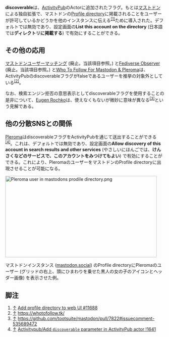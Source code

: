 <div>

**discoverable**は、[ActivityPub](/ActivityPub "ActivityPub")のActorに追加されたフラグ。もとは[マストドン](/Mastodon "Mastodon")による独自拡張で、マストドンの[Profile directory](/Profile_directory "Profile directory")に掲載されることをユーザーが許可しているかどうかを他のインスタンスに伝える<sup>[\[1\]](#cite_note-1)</sup>ために導入された。デフォルトでは無効であり、設定画面の**List this account on the directory** (日本語では**ディレクトリに掲載する**) で有効にすることができる。

## その他の応用

[マストドンユーザーマッチング](/%E3%83%9E%E3%82%B9%E3%83%88%E3%83%89%E3%83%B3%E3%83%A6%E3%83%BC%E3%82%B6%E3%83%BC%E3%83%9E%E3%83%83%E3%83%81%E3%83%B3%E3%82%B0 "マストドンユーザーマッチング") (廃止。当該項目参照。) と[Fediverse Observer](/Fediverse_Observer_(%E5%A2%93%E5%A0%B4%E4%BA%BA%E5%A4%9C) "Fediverse Observer (墓場人夜)") (廃止。当該項目参照。) と[Who To Follow For Mastodon & Pleroma](/Who_To_Follow_For_Mastodon_%26_Pleroma "Who To Follow For Mastodon & Pleroma")は、ActivityPubのdiscoverableフラグがfalseであるユーザーを推挙の対象外としている<sup>[\[2\]](#cite_note-2)</sup>。

なお、検索エンジン拒否の意思表示としてdiscoverableフラグを使用することの是非について、[Eugen Rochko](/Gargron "Gargron")は、使えなくもないが微妙に意味が異なる<sup>[\[3\]](#cite_note-3)</sup>という見解である。

## 他の分散SNSとの関係

[Pleroma](/Pleroma "Pleroma")はdiscoverableフラグをActivityPubを通じて送出することができる<sup>[\[4\]](#cite_note-4)</sup>。これは、デフォルトでは無効であり、設定画面の**Allow discovery of this account in search results and other services** (やさしいにほんごでは、**けんさくなどのサービスで、このアカウントをみつけてもよい**) で有効にすることができる。これにより、PleromaのユーザーをマストドンのProfile directoryに出現させることが可能になる。

<div>

[<img src="/images/thumb/3/3a/Pleroma_user_in_mastodons_prodile_directory.png/480px-Pleroma_user_in_mastodons_prodile_directory.png" srcset="/images/thumb/3/3a/Pleroma_user_in_mastodons_prodile_directory.png/720px-Pleroma_user_in_mastodons_prodile_directory.png 1.5x, /images/thumb/3/3a/Pleroma_user_in_mastodons_prodile_directory.png/960px-Pleroma_user_in_mastodons_prodile_directory.png 2x" width="480" height="258" alt="Pleroma user in mastodons prodile directory.png" />](/%E3%83%95%E3%82%A1%E3%82%A4%E3%83%AB:Pleroma_user_in_mastodons_prodile_directory.png)

</div>

<span class="small">マストドンインスタンス ([mastodon.social](/Mastodon.social "Mastodon.social")) のProfile directoryにPleromaのユーザー (グリッドの右上、頭にひまわりを乗せた黒人の女の子のアイコンとヘッダー画像) を表示させた例。</span>

## 脚注

<div>

1.  [↑](#cite_ref-1) <a href="https://github.com/tootsuite/mastodon/pull/11688" rel="nofollow">Add profile directory to web UI #11688</a>
2.  [↑](#cite_ref-2) <a href="https://whotofollow.tk/" rel="nofollow">https://whotofollow.tk/</a>
3.  [↑](#cite_ref-3) <a href="https://github.com/tootsuite/mastodon/pull/7822#issuecomment-535689472" rel="nofollow">https://github.com/tootsuite/mastodon/pull/7822#issuecomment-535689472</a>
4.  [↑](#cite_ref-4) <a href="https://git.pleroma.social/pleroma/pleroma/merge_requests/1641" rel="nofollow">Activitypub/Add `discoverable` parameter in ActivityPub actor !1641</a>

</div>

</div>
